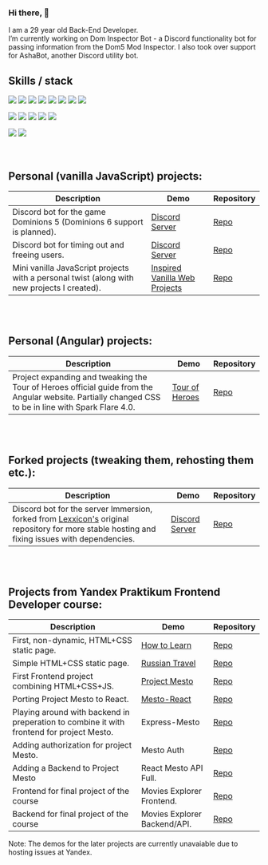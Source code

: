 ### Hi there, 👋

I am a 29 year old Back-End Developer.  
I’m currently working on Dom Inspector Bot - a Discord functionality bot for passing information from the Dom5 Mod Inspector. 
I also took over support for AshaBot, another Discord utility bot.


## Skills / stack

![](https://img.shields.io/badge/React.js-informational?style=flat&logo=React&logoColor=blue&color=yellow)
![](https://img.shields.io/badge/Redux-informational?style=flat&logo=Redux&logoColor=purple&color=yellow)
![](https://img.shields.io/badge/Angular-informational?style=flat&logo=Angular&logoColor=purple&color=yellow)
![](https://img.shields.io/badge/JavaScript-informational?style=flat&logo=JavaScript&logoColor=white&color=yellow)
![](https://img.shields.io/badge/TypeScript-informational?style=flat&logo=TypeScript&logoColor=white&color=yellow)
![](https://img.shields.io/badge/Discord.js-informational?style=flat&logo=Discord.js&logoColor=white&color=yellow)
![](https://img.shields.io/badge/HTML5-informational?style=flat&logo=HTML5&logoColor=white&color=yellow)
![](https://img.shields.io/badge/CSS3-informational?style=flat&logo=CSS3&logoColor=white&color=yellow)

![](https://img.shields.io/badge/Git-informational?style=flat&logo=Git&logoColor=orange&color=yellow)
![](https://img.shields.io/badge/Webpack-informational?style=flat&logo=Webpack&logoColor=blue&color=yellow)
![](https://img.shields.io/badge/Figma-informational?style=flat&logo=Figma&logoColor=white&color=yellow)
![](https://img.shields.io/badge/MongoDB-informational?style=flat&logo=MongoDB&logoColor=green&color=yellow)
![](https://img.shields.io/badge/node.js-informational?style=flat&logo=node.js&logoColor=green&color=yellow)

![](https://img.shields.io/badge/BEM-informational?style=flat&logo=BEM&logoColor=white&color=green)
![](https://img.shields.io/badge/ES6-informational?style=flat&logo=JavaScript&logoColor=white&color=green)
<br />  
<br />  

## Personal (vanilla JavaScript) projects: 
| Description | Demo | Repository |
| ---------------------- | ------- | -------- |
| Discord bot for the game Dominions 5 (Dominions 6 support is planned). | [Discord Server](https://discord.gg/GXgFXjXAaC) | [Repo](https://github.com/SandorTeleki/dom_inspector_bot) |
| Discord bot for timing out and freeing users. | [Discord Server](https://discord.gg/GXgFXjXAaC) | [Repo](https://github.com/SandorTeleki/moderation_bonk_bot) |
| Mini vanilla JavaScript projects with a personal twist (along with new projects I created). | [Inspired Vanilla Web Projects](https://sandorteleki.github.io/inspiredvanillawebprojects/) | [Repo](https://github.com/SandorTeleki/inspiredvanillawebprojects)|
<br />  
<br />

## Personal (Angular) projects:
| Description | Demo | Repository |
| ---------------------- | ------- | -------- |
| Project expanding and tweaking the Tour of Heroes official guide from the Angular website. Partially changed CSS to be in line with Spark Flare 4.0. | [Tour of Heroes](https://sandorteleki.github.io/tour_of_heroes/) | [Repo](https://github.com/SandorTeleki/tour_of_heroes) |
<br />  
<br />  

## Forked projects (tweaking them, rehosting them etc.):
| Description | Demo | Repository |
| ---------------------- | ------- | -------- |
| Discord bot for the server Immersion, forked from [Lexxicon's](https://github.com/Lexxicon/ImmersionBot) original repository for more stable hosting and fixing issues with dependencies. | [Discord Server](https://discord.gg/GXgFXjXAaC) | [Repo](https://github.com/SandorTeleki/AshaBot) |
<br />  
<br /> 

## Projects from Yandex Praktikum Frontend Developer course:
| Description | Demo | Repository |
| ---------------------- | ------- | -------- |
| First, non-dynamic, HTML+CSS static page. | [How to Learn](https://sandorteleki.github.io/how-to-learn/) | [Repo](https://github.com/SandorTeleki/how-to-learn) |
| Simple HTML+CSS static page. | [Russian Travel](https://sandorteleki.github.io/russian-travel/) | [Repo](https://github.com/SandorTeleki/russian-travel) |
| First Frontend project combining HTML+CSS+JS. | [Project Mesto](https://sandorteleki.github.io/mesto/) | [Repo](https://github.com/SandorTeleki/mesto) |
| Porting Project Mesto to React. | [Mesto-React](https://sandorteleki.github.io/mesto-react/) | [Repo](https://github.com/SandorTeleki/mesto-react) |
| Playing around with backend in preperation to combine it with frontend for project Mesto. | Express-Mesto | [Repo](https://github.com/SandorTeleki/express-mesto-gha) |
| Adding authorization for project Mesto. | Mesto Auth | [Repo](https://github.com/SandorTeleki/react-mesto-auth) |
| Adding a Backend to Project Mesto | React Mesto API Full. | [Repo](https://github.com/SandorTeleki/react-mesto-api-full) |
| Frontend for final project of the course | Movies Explorer Frontend. | [Repo](https://github.com/SandorTeleki/movies-explorer-frontend) |
| Backend for final project of the course | Movies Explorer Backend/API. | [Repo](https://github.com/SandorTeleki/movies-explorer-api) |

Note: The demos for the later projects are currently unavaiable due to hosting issues at Yandex.

